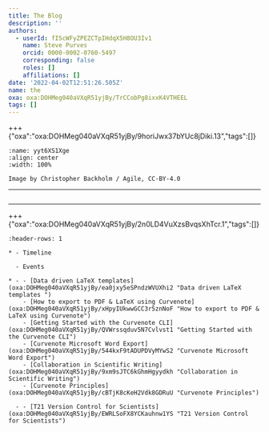 ```yaml
---
title: The Blog
description: ''
authors:
  - userId: fI5cWFyZPEZCTpIHdqX5H8OU3Iv1
    name: Steve Purves
    orcid: 0000-0002-0760-5497
    corresponding: false
    roles: []
    affiliations: []
date: '2022-04-02T12:51:26.505Z'
name: the
oxa: oxa:DOHMeg040aVXqR51yjBy/TrCCobPg8ixxK4VTHEEL
tags: []
---
```


+++ {"oxa":"oxa:DOHMeg040aVXqR51yjBy/9horiJwx37bYUc8jDiki.13","tags":[]}


```{figure} images/DOHMeg040aVXqR51yjBy-6jk5yc3J3rIqjmObor3v-v1.jpg
:name: yyt6XS1Xge
:align: center
:width: 100%

Image by Christopher Backholm / Agile, CC-BY-4.0
```

---

```{mdast} the.mdast.json#DcN6yzEp8v
```

---

+++ {"oxa":"oxa:DOHMeg040aVXqR51yjBy/2n0LD4VuXzsBvqsXhTcr.1","tags":[]}

~~~{list-table}
:header-rows: 1

* - Timeline

  - Events

* - - [Data driven LaTeX templates](oxa:DOHMeg040aVXqR51yjBy/ea0jxy5eSPndzWVUXhi2 "Data driven LaTeX templates ")
    - [How to export to PDF & LaTeX using Curvenote](oxa:DOHMeg040aVXqR51yjBy/xHpyIUkwwGCC3r5znNoF "How to export to PDF & LaTeX using Curvenote")
    - [Getting Started with the Curvenote CLI](oxa:DOHMeg040aVXqR51yjBy/QVWrssqduv5N7Cvlvst1 "Getting Started with the Curvenote CLI")
    - [Curvenote Microsoft Word Export](oxa:DOHMeg040aVXqR51yjBy/544kxF9tADUPDVyMYwS2 "Curvenote Microsoft Word Export")
    - [Collaboration in Scientific Writing](oxa:DOHMeg040aVXqR51yjBy/9xm9sJTC6kGhmHgyydkh "Collaboration in Scientific Writing")
    - [Curvenote Principles](oxa:DOHMeg040aVXqR51yjBy/cBTjK8cKeH2Vdk8GDRuU "Curvenote Principles")

  - - [T21 Version Control for Scientists](oxa:DOHMeg040aVXqR51yjBy/EWRLSoFX8YCKauhnw1YS "T21 Version Control for Scientists")

~~~

